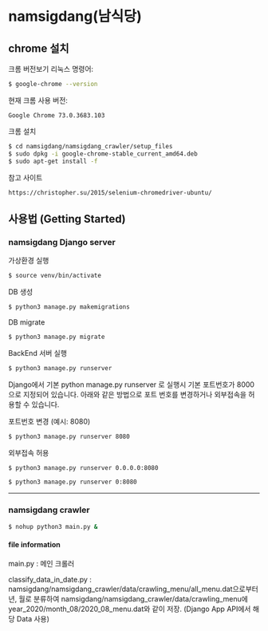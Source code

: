 # namsigdang(남식당)

## chrome 설치

크롬 버전보기 리눅스 명령어:

```bash
$ google-chrome --version
```

현재 크롬 사용 버전:

```
Google Chrome 73.0.3683.103
```

크롬 설치

```bash
$ cd namsigdang/namsigdang_crawler/setup_files
$ sudo dpkg -i google-chrome-stable_current_amd64.deb
$ sudo apt-get install -f

```

참고 사이트

```
https://christopher.su/2015/selenium-chromedriver-ubuntu/
```

## 사용법 (Getting Started)

### namsigdang Django server

가상환경 실행

```bash
$ source venv/bin/activate
```

DB 생성

```bash
$ python3 manage.py makemigrations

```

DB migrate

```bash
$ python3 manage.py migrate

```

BackEnd 서버 실행

```bash
$ python3 manage.py runserver
```

Django에서 기본 python manage.py runserver 로 실행시 기본 포트번호가 8000으로 지정되어 있습니다. 아래와 같은 방법으로 포트 번호를 변경하거나 외부접속을 허용할 수 있습니다.

포트번호 변경 (예시: 8080)

```bash
$ python3 manage.py runserver 8080
```

외부접속 허용

```bash
$ python3 manage.py runserver 0.0.0.0:8080
```

```bash
$ python3 manage.py runserver 0:8080
```

---

### namsigdang crawler

```bash
$ nohup python3 main.py &
```

#### file information

main.py : 메인 크롤러

classify_data_in_date.py : namsigdang/namsigdang_crawler/data/crawling_menu/all_menu.dat으로부터 년, 월로 분류하여
namsigdang/namsigdang_crawler/data/crawling_menu에 year_2020/month_08/2020_08_menu.dat와 같이 저장. (Django App API에서 해당 Data
사용)

